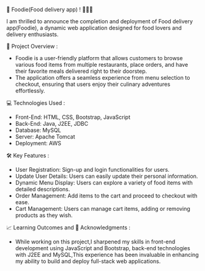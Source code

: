 🚀 Foodie(Food delivery app) ! 🍔🍕🍣

I am thrilled to announce the completion and deployment of Food delivery app(Foodie), a dynamic web application designed for food lovers and delivery enthusiasts.

🌟 Project Overview :

 - Foodie  is a user-friendly platform that allows customers to browse various food items from multiple restaurants, place orders, and have their favorite meals delivered right to     their doorstep. 
 - The application offers a seamless experience from menu selection to checkout, ensuring that users enjoy their culinary adventures effortlessly.

💻 Technologies Used :

 - Front-End: HTML, CSS, Bootstrap, JavaScript
 - Back-End: Java, J2EE, JDBC
 - Database: MySQL
 - Server: Apache Tomcat
 - Deployment: AWS

🛠️ Key Features :

 - User Registration: Sign-up and login functionalities for users.
 - Update User Details: Users can easily update their personal information.
 - Dynamic Menu Display: Users can explore a variety of food items with detailed descriptions.
 - Order Management: Add items to the cart and proceed to checkout with ease.
 - Cart Management: Users can manage cart items, adding or removing products as they wish.



📈 Learning Outcomes and 🙌 Acknowledgments :

 - While working on this project,I sharpened my skills in front-end development using JavaScript and Bootstrap, back-end technologies with J2EE and MySQL,This experience has been invaluable in enhancing my ability to build and deploy full-stack web applications.



